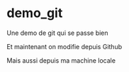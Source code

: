 # demo_git
Une demo de git qui se passe bien

Et maintenant on modifie depuis Github

Mais aussi depuis ma machine locale

